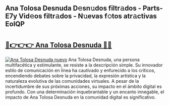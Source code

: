 ## Ana Tolosa Desnuda D𝚎sn𝚞dos filtr𝚊dos - Parts-E7y Vid𝚎os filtr𝚊dos - N𝚞evas f𝚘tos atr𝚊ctivas EoIQP

# <h2><a href="http://mb7cj5g.tromn.icu/?c=Ana+Tolosa+Desnuda">🔗👉👉👉 Ana Tolosa Desnuda 🔗🔗</a></h2>

[![Ana Tolosa Desnuda nuevo](https://i.imgur.com/pEAQMta.gif)](http://mb7cj5g.tromn.icu/?c=Ana+Tolosa+Desnuda)
Ana Tolosa Desnuda, una persona multifacética y estimulante, se resiste a la descripción simple. Su innovador estilo de comunicación en línea ha cautivado y enfurecido a los críticos, encendiendo debates sobre la privacidad, la expresión artística y la naturaleza evolutiva de las comunidades virtuales. A pesar de la incertidumbre de sus próximas acciones, su impacto en el ámbito digital es profundo. Con una determinación inquebrantable y un encanto innegable, el impacto de Ana Tolosa Desnuda en la comunidad digital es significativo.
